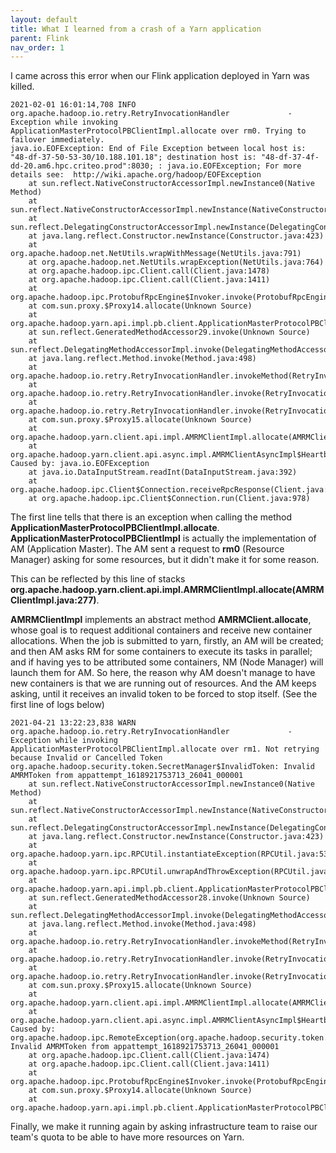 ```yaml
---
layout: default
title: What I learned from a crash of a Yarn application
parent: Flink
nav_order: 1
---
```

I came across this error when our Flink application deployed in Yarn was killed. 
```
2021-02-01 16:01:14,708 INFO  org.apache.hadoop.io.retry.RetryInvocationHandler             - Exception while invoking ApplicationMasterProtocolPBClientImpl.allocate over rm0. Trying to failover immediately.
java.io.EOFException: End of File Exception between local host is: "48-df-37-50-53-30/10.188.101.18"; destination host is: "48-df-37-4f-dd-20.am6.hpc.criteo.prod":8030; : java.io.EOFException; For more details see:  http://wiki.apache.org/hadoop/EOFException
	at sun.reflect.NativeConstructorAccessorImpl.newInstance0(Native Method)
	at sun.reflect.NativeConstructorAccessorImpl.newInstance(NativeConstructorAccessorImpl.java:62)
	at sun.reflect.DelegatingConstructorAccessorImpl.newInstance(DelegatingConstructorAccessorImpl.java:45)
	at java.lang.reflect.Constructor.newInstance(Constructor.java:423)
	at org.apache.hadoop.net.NetUtils.wrapWithMessage(NetUtils.java:791)
	at org.apache.hadoop.net.NetUtils.wrapException(NetUtils.java:764)
	at org.apache.hadoop.ipc.Client.call(Client.java:1478)
	at org.apache.hadoop.ipc.Client.call(Client.java:1411)
	at org.apache.hadoop.ipc.ProtobufRpcEngine$Invoker.invoke(ProtobufRpcEngine.java:231)
	at com.sun.proxy.$Proxy14.allocate(Unknown Source)
	at org.apache.hadoop.yarn.api.impl.pb.client.ApplicationMasterProtocolPBClientImpl.allocate(ApplicationMasterProtocolPBClientImpl.java:77)
	at sun.reflect.GeneratedMethodAccessor29.invoke(Unknown Source)
	at sun.reflect.DelegatingMethodAccessorImpl.invoke(DelegatingMethodAccessorImpl.java:43)
	at java.lang.reflect.Method.invoke(Method.java:498)
	at org.apache.hadoop.io.retry.RetryInvocationHandler.invokeMethod(RetryInvocationHandler.java:288)
	at org.apache.hadoop.io.retry.RetryInvocationHandler.invoke(RetryInvocationHandler.java:206)
	at org.apache.hadoop.io.retry.RetryInvocationHandler.invoke(RetryInvocationHandler.java:188)
	at com.sun.proxy.$Proxy15.allocate(Unknown Source)
	at org.apache.hadoop.yarn.client.api.impl.AMRMClientImpl.allocate(AMRMClientImpl.java:277)
	at org.apache.hadoop.yarn.client.api.async.impl.AMRMClientAsyncImpl$HeartbeatThread.run(AMRMClientAsyncImpl.java:224)
Caused by: java.io.EOFException
	at java.io.DataInputStream.readInt(DataInputStream.java:392)
	at org.apache.hadoop.ipc.Client$Connection.receiveRpcResponse(Client.java:1083)
	at org.apache.hadoop.ipc.Client$Connection.run(Client.java:978)
```

The first line tells that there is an exception when calling the method **ApplicationMasterProtocolPBClientImpl.allocate**. **ApplicationMasterProtocolPBClientImpl** is actually
the implementation of AM (Application Master). The AM sent a request to **rm0** (Resource Manager) asking for some resources, but it didn't make it for some reason. 

This can be reflected by this line of stacks **org.apache.hadoop.yarn.client.api.impl.AMRMClientImpl.allocate(AMRMClientImpl.java:277)**.

**AMRMClientImpl** implements an abstract method **AMRMClient.allocate**, whose goal is to request additional containers and receive new container allocations. When the job
is submitted to yarn, firstly, an AM will be created; and then AM asks RM for some containers to execute its tasks in parallel; and if having yes to be attributed
some containers, NM (Node Manager) will launch them for AM. So here, the reason why AM doesn't manage to have new containers is that we are running out of resources.
And the AM keeps asking, until it receives an invalid token to be forced to stop itself. (See the first line of logs below)

```
2021-04-21 13:22:23,838 WARN  org.apache.hadoop.io.retry.RetryInvocationHandler             - Exception while invoking ApplicationMasterProtocolPBClientImpl.allocate over rm1. Not retrying because Invalid or Cancelled Token
org.apache.hadoop.security.token.SecretManager$InvalidToken: Invalid AMRMToken from appattempt_1618921753713_26041_000001
	at sun.reflect.NativeConstructorAccessorImpl.newInstance0(Native Method)
	at sun.reflect.NativeConstructorAccessorImpl.newInstance(NativeConstructorAccessorImpl.java:62)
	at sun.reflect.DelegatingConstructorAccessorImpl.newInstance(DelegatingConstructorAccessorImpl.java:45)
	at java.lang.reflect.Constructor.newInstance(Constructor.java:423)
	at org.apache.hadoop.yarn.ipc.RPCUtil.instantiateException(RPCUtil.java:53)
	at org.apache.hadoop.yarn.ipc.RPCUtil.unwrapAndThrowException(RPCUtil.java:104)
	at org.apache.hadoop.yarn.api.impl.pb.client.ApplicationMasterProtocolPBClientImpl.allocate(ApplicationMasterProtocolPBClientImpl.java:79)
	at sun.reflect.GeneratedMethodAccessor28.invoke(Unknown Source)
	at sun.reflect.DelegatingMethodAccessorImpl.invoke(DelegatingMethodAccessorImpl.java:43)
	at java.lang.reflect.Method.invoke(Method.java:498)
	at org.apache.hadoop.io.retry.RetryInvocationHandler.invokeMethod(RetryInvocationHandler.java:288)
	at org.apache.hadoop.io.retry.RetryInvocationHandler.invoke(RetryInvocationHandler.java:206)
	at org.apache.hadoop.io.retry.RetryInvocationHandler.invoke(RetryInvocationHandler.java:188)
	at com.sun.proxy.$Proxy15.allocate(Unknown Source)
	at org.apache.hadoop.yarn.client.api.impl.AMRMClientImpl.allocate(AMRMClientImpl.java:277)
	at org.apache.hadoop.yarn.client.api.async.impl.AMRMClientAsyncImpl$HeartbeatThread.run(AMRMClientAsyncImpl.java:224)
Caused by: org.apache.hadoop.ipc.RemoteException(org.apache.hadoop.security.token.SecretManager$InvalidToken): Invalid AMRMToken from appattempt_1618921753713_26041_000001
	at org.apache.hadoop.ipc.Client.call(Client.java:1474)
	at org.apache.hadoop.ipc.Client.call(Client.java:1411)
	at org.apache.hadoop.ipc.ProtobufRpcEngine$Invoker.invoke(ProtobufRpcEngine.java:231)
	at com.sun.proxy.$Proxy14.allocate(Unknown Source)
	at org.apache.hadoop.yarn.api.impl.pb.client.ApplicationMasterProtocolPBClientImpl.allocate(ApplicationMasterProtocolPBClientImpl.java:77)
```

Finally, we make it running again by asking infrastructure team to raise our team's quota to be able to have more resources on Yarn.
